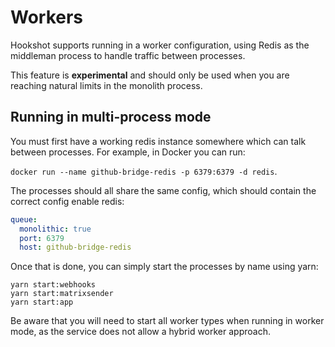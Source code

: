 Workers
=======

Hookshot supports running in a worker configuration, using Redis as the middleman process to handle traffic between processes.

This feature is **experimental** and should only be used when you are reaching natural limits in the monolith process.


## Running in multi-process mode

You must first have a working redis instance somewhere which can talk between processes. For example, in Docker you can run:

`docker run --name github-bridge-redis -p 6379:6379 -d redis`.


The processes should all share the same config, which should contain the correct config enable redis:

```yaml
queue:
  monolithic: true
  port: 6379
  host: github-bridge-redis
```

Once that is done, you can simply start the processes by name using yarn:
```
yarn start:webhooks
yarn start:matrixsender 
yarn start:app
```

Be aware that you will need to start all worker types when running in worker mode, as the service does not allow a hybrid worker approach.
